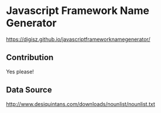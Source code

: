 # Javascript Framework Name Generator
https://digisz.github.io/javascriptframeworknamegenerator/

## Contribution
Yes please!

## Data Source
http://www.desiquintans.com/downloads/nounlist/nounlist.txt
